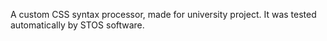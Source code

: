 A custom CSS syntax processor, made for university project. It was tested automatically by STOS software.
